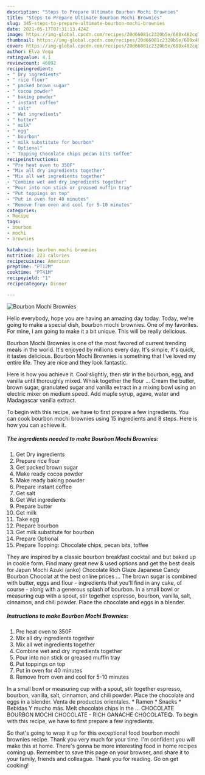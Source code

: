 ```yaml
---
description: "Steps to Prepare Ultimate Bourbon Mochi Brownies"
title: "Steps to Prepare Ultimate Bourbon Mochi Brownies"
slug: 345-steps-to-prepare-ultimate-bourbon-mochi-brownies
date: 2021-05-17T07:31:13.424Z
image: https://img-global.cpcdn.com/recipes/20d66081c2320b5e/680x482cq70/bourbon-mochi-brownies-recipe-main-photo.jpg
thumbnail: https://img-global.cpcdn.com/recipes/20d66081c2320b5e/680x482cq70/bourbon-mochi-brownies-recipe-main-photo.jpg
cover: https://img-global.cpcdn.com/recipes/20d66081c2320b5e/680x482cq70/bourbon-mochi-brownies-recipe-main-photo.jpg
author: Elva Vega
ratingvalue: 4.1
reviewcount: 46092
recipeingredient:
- " Dry ingredients"
- " rice flour"
- " packed brown sugar"
- " cocoa powder"
- " baking powder"
- " instant coffee"
- " salt"
- " Wet ingredients"
- " butter"
- " milk"
- " egg"
- " bourbon"
- " milk substitute for bourbon"
- " Optional"
- " Topping Chocolate chips pecan bits toffee"
recipeinstructions:
- "Pre heat oven to 350F"
- "Mix all dry ingredients together"
- "Mix all wet ingredients together"
- "Combine wet and dry ingredients together"
- "Pour into non stick or greased muffin tray"
- "Put toppings on top"
- "Put in oven for 40 minutes"
- "Remove from oven and cool for 5-10 minutes"
categories:
- Recipe
tags:
- bourbon
- mochi
- brownies

katakunci: bourbon mochi brownies 
nutrition: 223 calories
recipecuisine: American
preptime: "PT12M"
cooktime: "PT41M"
recipeyield: "1"
recipecategory: Dinner

---
```



![Bourbon Mochi Brownies](https://img-global.cpcdn.com/recipes/20d66081c2320b5e/680x482cq70/bourbon-mochi-brownies-recipe-main-photo.jpg)

Hello everybody, hope you are having an amazing day today. Today, we're going to make a special dish, bourbon mochi brownies. One of my favorites. For mine, I am going to make it a bit unique. This will be really delicious.

Bourbon Mochi Brownies is one of the most favored of current trending meals in the world. It's enjoyed by millions every day. It's simple, it's quick, it tastes delicious. Bourbon Mochi Brownies is something that I've loved my entire life. They are nice and they look fantastic.

Here is how you achieve it. Cool slightly, then stir in the bourbon, egg, and vanilla until thoroughly mixed. Whisk together the flour … Cream the butter, brown sugar, granulated sugar and vanilla extract in a mixing bowl using an electric mixer on medium speed. Add maple syrup, agave, water and Madagascar vanilla extract.


To begin with this recipe, we have to first prepare a few ingredients. You can cook bourbon mochi brownies using 15 ingredients and 8 steps. Here is how you can achieve it.

<!--inarticleads1-->

##### The ingredients needed to make Bourbon Mochi Brownies:

1. Get  Dry ingredients
1. Prepare  rice flour
1. Get  packed brown sugar
1. Make ready  cocoa powder
1. Make ready  baking powder
1. Prepare  instant coffee
1. Get  salt
1. Get  Wet ingredients
1. Prepare  butter
1. Get  milk
1. Take  egg
1. Prepare  bourbon
1. Get  milk substitute for bourbon
1. Prepare  Optional
1. Prepare  Topping: Chocolate chips, pecan bits, toffee


They are inspired by a classic bourbon breakfast cocktail and but baked up in cookie form. Find many great new &amp; used options and get the best deals for Japan Mochi Azuki (anko) Chocolate Rich Glaze Japanese Candy Bourbon Chocolat at the best online prices … The brown sugar is combined with butter, eggs and flour - ingredients that you&#39;ll find in any cake, of course - along with a generous splash of bourbon. In a small bowl or measuring cup with a spout, stir together espresso, bourbon, vanilla, salt, cinnamon, and chili powder. Place the chocolate and eggs in a blender. 

<!--inarticleads2-->

##### Instructions to make Bourbon Mochi Brownies:

1. Pre heat oven to 350F
1. Mix all dry ingredients together
1. Mix all wet ingredients together
1. Combine wet and dry ingredients together
1. Pour into non stick or greased muffin tray
1. Put toppings on top
1. Put in oven for 40 minutes
1. Remove from oven and cool for 5-10 minutes


In a small bowl or measuring cup with a spout, stir together espresso, bourbon, vanilla, salt, cinnamon, and chili powder. Place the chocolate and eggs in a blender. Venta de productos orientales. * Ramen * Snacks * Bebidas Y mucho más. Melt chocolate chips in the … CHOCOLATE BOURBON MOCHI CHOCOLATE - RICH GANACHE CHOCOLATE😋. To begin with this recipe, we have to first prepare a few ingredients. 

So that's going to wrap it up for this exceptional food bourbon mochi brownies recipe. Thank you very much for your time. I'm confident you will make this at home. There's gonna be more interesting food in home recipes coming up. Remember to save this page on your browser, and share it to your family, friends and colleague. Thank you for reading. Go on get cooking!
